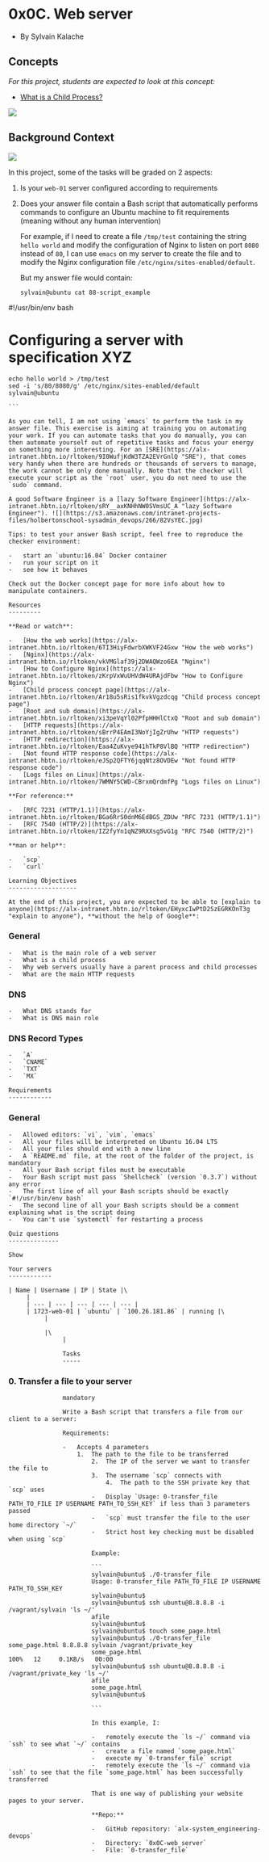 0x0C. Web server
================

-   By Sylvain Kalache

Concepts
--------

*For this project, students are expected to look at this concept:*

-   [What is a Child Process?](https://alx-intranet.hbtn.io/concepts/110)

![](https://s3.amazonaws.com/intranet-projects-files/holbertonschool-sysadmin_devops/266/8Gu52Qv.png)

Background Context
------------------

[![](https://s3.amazonaws.com/intranet-projects-files/holbertonschool-sysadmin_devops/266/Screenshot+2017-07-06+19.24.05.png)](https://www.youtube.com/watch?v=AZg4uJkEa-4&feature=youtu.be&hd=1)[](http://savefrom.net/?url=https%3A%2F%2Fwww.youtube.com%2Fwatch%3Fv%3DAZg4uJkEa-4%26feature%3Dyoutu.be%26hd%3D1&utm_source=ff&utm_medium=extensions&utm_campaign=link_modifier "Obtenir un lien direct")

In this project, some of the tasks will be graded on 2 aspects:

1.  Is your `web-01` server configured according to requirements
2.  Does your answer file contain a Bash script that automatically performs commands to configure an Ubuntu machine to fit requirements (meaning without any human intervention)

	For example, if I need to create a file `/tmp/test` containing the string `hello world` and modify the configuration of Nginx to listen on port `8080` instead of `80`, I can use `emacs` on my server to create the file and to modify the Nginx configuration file `/etc/nginx/sites-enabled/default`.

	But my answer file would contain:

	```
	sylvain@ubuntu cat 88-script_example
#!/usr/bin/env bash
# Configuring a server with specification XYZ
	echo hello world > /tmp/test
	sed -i 's/80/8080/g' /etc/nginx/sites-enabled/default
	sylvain@ubuntu

	```

	As you can tell, I am not using `emacs` to perform the task in my answer file. This exercise is aiming at training you on automating your work. If you can automate tasks that you do manually, you can then automate yourself out of repetitive tasks and focus your energy on something more interesting. For an [SRE](https://alx-intranet.hbtn.io/rltoken/9I0WufjKdW3TZA2EVrGnlQ "SRE"), that comes very handy when there are hundreds or thousands of servers to manage, the work cannot be only done manually. Note that the checker will execute your script as the `root` user, you do not need to use the `sudo` command.

	A good Software Engineer is a [lazy Software Engineer](https://alx-intranet.hbtn.io/rltoken/sRY__axKNHhNW0SVmsUC_A "lazy Software Engineer"). ![](https://s3.amazonaws.com/intranet-projects-files/holbertonschool-sysadmin_devops/266/82VsYEC.jpg)

	Tips: to test your answer Bash script, feel free to reproduce the checker environment:

	-   start an `ubuntu:16.04` Docker container
	-   run your script on it
	-   see how it behaves

	Check out the Docker concept page for more info about how to manipulate containers.

	Resources
	---------

	**Read or watch**:

	-   [How the web works](https://alx-intranet.hbtn.io/rltoken/6TI3HiyFdwrbXWKVF24Gxw "How the web works")
	-   [Nginx](https://alx-intranet.hbtn.io/rltoken/vkVMGlaf39j2DWAQWzo6EA "Nginx")
	-   [How to Configure Nginx](https://alx-intranet.hbtn.io/rltoken/zKrpVxWuUHVdW4URAjdFbw "How to Configure Nginx")
	-   [Child process concept page](https://alx-intranet.hbtn.io/rltoken/Ar18u5sRis1fkvkVgzdcqg "Child process concept page")
	-   [Root and sub domain](https://alx-intranet.hbtn.io/rltoken/xi3peVqYl02PfpHHHlCtxQ "Root and sub domain")
	-   [HTTP requests](https://alx-intranet.hbtn.io/rltoken/sBrrP4EAmI3NoYjIgZrUhw "HTTP requests")
	-   [HTTP redirection](https://alx-intranet.hbtn.io/rltoken/Eaa4ZuKvye941hTkP8VlBQ "HTTP redirection")
	-   [Not found HTTP response code](https://alx-intranet.hbtn.io/rltoken/eJSp2QFTY6jqqNtz8OVDEw "Not found HTTP response code")
	-   [Logs files on Linux](https://alx-intranet.hbtn.io/rltoken/7WMNY5CWD-CBrxmQrdmfPg "Logs files on Linux")

	**For reference:**

	-   [RFC 7231 (HTTP/1.1)](https://alx-intranet.hbtn.io/rltoken/BGa6RrS0dnM6EdBGS_ZDUw "RFC 7231 (HTTP/1.1)")
	-   [RFC 7540 (HTTP/2)](https://alx-intranet.hbtn.io/rltoken/IZ2fyYn1qNZ9RXXsg5vG1g "RFC 7540 (HTTP/2)")

	**man or help**:

	-   `scp`
	-   `curl`

	Learning Objectives
	-------------------

	At the end of this project, you are expected to be able to [explain to anyone](https://alx-intranet.hbtn.io/rltoken/EHyxcIwPtD2SzEGRKOnT3g "explain to anyone"), **without the help of Google**:

### General

	-   What is the main role of a web server
	-   What is a child process
	-   Why web servers usually have a parent process and child processes
	-   What are the main HTTP requests

### DNS

	-   What DNS stands for
	-   What is DNS main role

### DNS Record Types

	-   `A`
	-   `CNAME`
	-   `TXT`
	-   `MX`

	Requirements
	------------

### General

	-   Allowed editors: `vi`, `vim`, `emacs`
	-   All your files will be interpreted on Ubuntu 16.04 LTS
	-   All your files should end with a new line
	-   A `README.md` file, at the root of the folder of the project, is mandatory
	-   All your Bash script files must be executable
	-   Your Bash script must pass `Shellcheck` (version `0.3.7`) without any error
	-   The first line of all your Bash scripts should be exactly `#!/usr/bin/env bash`
	-   The second line of all your Bash scripts should be a comment explaining what is the script doing
	-   You can't use `systemctl` for restarting a process

	Quiz questions
	--------------

	Show

	Your servers
	------------

	| Name | Username | IP | State |\
		 |
		 | --- | --- | --- | --- | --- |
		 | 1723-web-01 | `ubuntu` | `100.26.181.86` | running |\
			  |

			  |\
				   |

				   Tasks
				   -----

### 0\. Transfer a file to your server

				   mandatory

				   Write a Bash script that transfers a file from our client to a server:

				   Requirements:

				   -   Accepts 4 parameters
				       1.  The path to the file to be transferred
				           2.  The IP of the server we want to transfer the file to
					       3.  The username `scp` connects with
					           4.  The path to the SSH private key that `scp` uses
						   -   Display `Usage: 0-transfer_file PATH_TO_FILE IP USERNAME PATH_TO_SSH_KEY` if less than 3 parameters passed
						   -   `scp` must transfer the file to the user home directory `~/`
						   -   Strict host key checking must be disabled when using `scp`

						   Example:

						   ```
						   sylvain@ubuntu$ ./0-transfer_file
						   Usage: 0-transfer_file PATH_TO_FILE IP USERNAME PATH_TO_SSH_KEY
						   sylvain@ubuntu$
						   sylvain@ubuntu$ ssh ubuntu@8.8.8.8 -i /vagrant/sylvain 'ls ~/'
						   afile
						   sylvain@ubuntu$
						   sylvain@ubuntu$ touch some_page.html
						   sylvain@ubuntu$ ./0-transfer_file some_page.html 8.8.8.8 sylvain /vagrant/private_key
						   some_page.html                                     100%   12     0.1KB/s   00:00
						   sylvain@ubuntu$ ssh ubuntu@8.8.8.8 -i /vagrant/private_key 'ls ~/'
						   afile
						   some_page.html
						   sylvain@ubuntu$

						   ```

						   In this example, I:

						   -   remotely execute the `ls ~/` command via `ssh` to see what `~/` contains
						   -   create a file named `some_page.html`
						   -   execute my `0-transfer_file` script
						   -   remotely execute the `ls ~/` command via `ssh` to see that the file `some_page.html` has been successfully transferred

						   That is one way of publishing your website pages to your server.

						   **Repo:**

						   -   GitHub repository: `alx-system_engineering-devops`
						   -   Directory: `0x0C-web_server`
						   -   File: `0-transfer_file`
